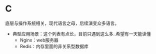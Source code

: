 #   C

底层与操作系统相关，现代语言之母，后续演变众多语言。

-   典型应用场景：这个列表有点长，目前只遇到这么多..希望有一天能读懂
    -   Nginx：web服务器
    -   Redis：内存里面的非关系型数据库


